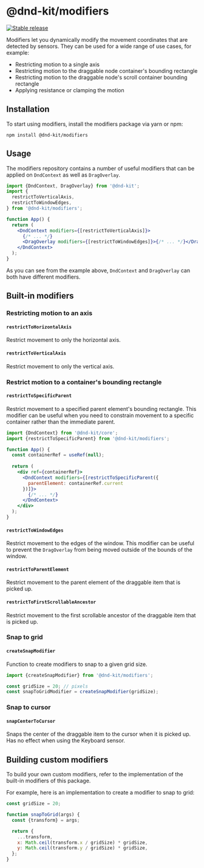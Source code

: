 # @dnd-kit/modifiers

[![Stable release](https://img.shields.io/npm/v/@dnd-kit/modifiers.svg)](https://npm.im/@dnd-kit/sortable)

Modifiers let you dynamically modify the movement coordinates that are detected by sensors. They can be used for a wide range of use cases, for example:

- Restricting motion to a single axis
- Restricting motion to the draggable node container's bounding rectangle
- Restricting motion to the draggable node's scroll container bounding rectangle
- Applying resistance or clamping the motion

## Installation

To start using modifiers, install the modifiers package via yarn or npm:

```
npm install @dnd-kit/modifiers
```

## Usage

The modifiers repository contains a number of useful modifiers that can be applied on `DndContext` as well as `DragOverlay`.

```jsx
import {DndContext, DragOverlay} from '@dnd-kit';
import {
  restrictToVerticalAxis,
  restrictToWindowEdges,
} from '@dnd-kit/modifiers';

function App() {
  return (
    <DndContext modifiers={[restrictToVerticalAxis]}>
      {/* ... */}
      <DragOverlay modifiers={[restrictToWindowEdges]}>{/* ... */}</DragOverlay>
    </DndContext>
  );
}
```

As you can see from the example above, `DndContext` and `DragOverlay` can both have different modifiers.

## Built-in modifiers

### Restricting motion to an axis

#### `restrictToHorizontalAxis`

Restrict movement to only the horizontal axis.

#### `restrictToVerticalAxis`

Restrict movement to only the vertical axis.

### Restrict motion to a container's bounding rectangle

#### `restrictToSpecificParent`

Restrict movement to a specified parent element's bounding rectangle. This modifier can be useful when you need to constrain movement to a specific container rather than the immediate parent.

```jsx
import {DndContext} from '@dnd-kit/core';
import {restrictToSpecificParent} from '@dnd-kit/modifiers';

function App() {
  const containerRef = useRef(null);
  
  return (
    <div ref={containerRef}>
      <DndContext modifiers={[restrictToSpecificParent({
        parentElement: containerRef.current
      })]}>
        {/* ... */}
      </DndContext>
    </div>
  );
}
```

#### `restrictToWindowEdges`

Restrict movement to the edges of the window. This modifier can be useful to prevent the `DragOverlay` from being moved outside of the bounds of the window.

#### `restrictToParentElement`

Restrict movement to the parent element of the draggable item that is picked up.

#### `restrictToFirstScrollableAncestor`

Restrict movement to the first scrollable ancestor of the draggable item that is picked up.

### Snap to grid

#### `createSnapModifier`

Function to create modifiers to snap to a given grid size.

```javascript
import {createSnapModifier} from '@dnd-kit/modifiers';

const gridSize = 20; // pixels
const snapToGridModifier = createSnapModifier(gridSize);
```

### Snap to cursor

#### `snapCenterToCursor`

Snaps the center of the draggable item to the cursor when it is picked up. Has no effect when using the Keyboard sensor.

## Building custom modifiers

To build your own custom modifiers, refer to the implementation of the built-in modifiers of this package.

For example, here is an implementation to create a modifier to snap to grid:

```javascript
const gridSize = 20;

function snapToGrid(args) {
  const {transform} = args;

  return {
    ...transform,
    x: Math.ceil(transform.x / gridSize) * gridSize,
    y: Math.ceil(transform.y / gridSize) * gridSize,
  };
}
```
